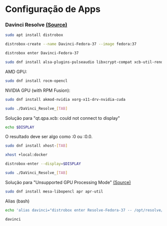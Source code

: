 # Configuração de Apps
### Davinci Resolve [(Source)](https://www.youtube.com/watch?v=wmRiZQ9IZfc)
``` bash
sudo apt install distrobox
```
``` bash
distrobox-create --name Davinci-Fedora-37 --image fedora:37
```
``` bash
distrobox enter Davinci-Fedora-37
```
``` bash
sudo dnf install alsa-plugins-pulseaudio libxcrypt-compat xcb-util-renderutil xcb-util-wm pulseaudio-libs xcb-util xcb-util-image xcb-util-keysyms libxkbcommon-x11 libXrandr libXtst mesa-libGLU mtdev libSM libXcursor libXi libXinerama libxkbcommon libglvnd-egl libglvnd-glx libglvnd-opengl libICE librsvg2 libSM libX11 libXcursor libXext libXfixes libXi libXinerama libxkbcommon libxkbcommon-x11 libXrandr libXrender libXtst libXxf86vm mesa-libGLU mtdev pulseaudio-libs xcb-util alsa-lib apr apr-util fontconfig freetype libglvnd fuse-libs
```
AMD GPU:
``` bash
sudo dnf install rocm-opencl
```
NVIDIA GPU (with RPM Fusion):
``` bash
sudo dnf install akmod-nvidia xorg-x11-drv-nvidia-cuda
```
``` bash
sudo ./DaVinci_Resolve_[TAB]
```
Solução para "qt.qpa.xcb: could not connect to display"
``` bash
echo $DISPLAY
```
O resultado deve ser algo como :0 ou :0.0.
``` bash
sudo dnf install xhost-[TAB]
```
``` bash
xhost +local:docker
```
``` bash
distrobox-enter --display=$DISPLAY
```
``` bash
sudo ./DaVinci_Resolve_[TAB]
```
Solução para "Unsupported GPU Processing Mode" [(Source)](https://nobaraproject.org/docs/davinci-resolve/configuring-davinci-resolve-with-amd-gpus/)
``` bash
sudo dnf install mesa-libopencl apr apr-util
```
Alias (bash)
``` bash
echo 'alias davinci="distrobox enter Resolve-Fedora-37 -- /opt/resolve/bin/resolve; -- exit"' >> ~/.bash_aliases; source ~/.bashrc
```
```
davinci
```
